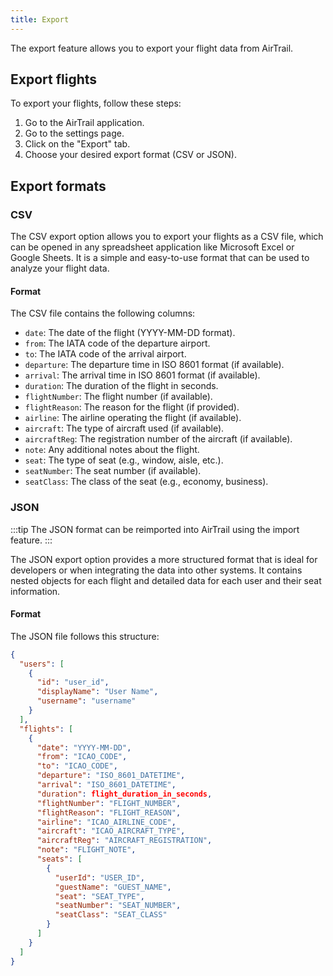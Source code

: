 ```yaml
---
title: Export
---
```


The export feature allows you to export your flight data from AirTrail.

## Export flights

To export your flights, follow these steps:

1. Go to the AirTrail application.
2. Go to the settings page.
3. Click on the "Export" tab.
4. Choose your desired export format (CSV or JSON).

## Export formats

### CSV

The CSV export option allows you to export your flights as a CSV file, which can be opened in any spreadsheet
application like Microsoft Excel or Google Sheets. It is a simple and easy-to-use format that can be used to
analyze your flight data.

#### Format

The CSV file contains the following columns:

- `date`: The date of the flight (YYYY-MM-DD format).
- `from`: The IATA code of the departure airport.
- `to`: The IATA code of the arrival airport.
- `departure`: The departure time in ISO 8601 format (if available).
- `arrival`: The arrival time in ISO 8601 format (if available).
- `duration`: The duration of the flight in seconds.
- `flightNumber`: The flight number (if available).
- `flightReason`: The reason for the flight (if provided).
- `airline`: The airline operating the flight (if available).
- `aircraft`: The type of aircraft used (if available).
- `aircraftReg`: The registration number of the aircraft (if available).
- `note`: Any additional notes about the flight.
- `seat`: The type of seat (e.g., window, aisle, etc.).
- `seatNumber`: The seat number (if available).
- `seatClass`: The class of the seat (e.g., economy, business).

### JSON

:::tip
The JSON format can be reimported into AirTrail using the import feature.
:::

The JSON export option provides a more structured format that is ideal for developers or when integrating the data into
other systems. It contains nested objects for each flight and detailed data for each user and their seat information.

#### Format

The JSON file follows this structure:

```json
{
  "users": [
    {
      "id": "user_id",
      "displayName": "User Name",
      "username": "username"
    }
  ],
  "flights": [
    {
      "date": "YYYY-MM-DD",
      "from": "ICAO_CODE",
      "to": "ICAO_CODE",
      "departure": "ISO_8601_DATETIME",
      "arrival": "ISO_8601_DATETIME",
      "duration": flight_duration_in_seconds,
      "flightNumber": "FLIGHT_NUMBER",
      "flightReason": "FLIGHT_REASON",
      "airline": "ICAO_AIRLINE_CODE",
      "aircraft": "ICAO_AIRCRAFT_TYPE",
      "aircraftReg": "AIRCRAFT_REGISTRATION",
      "note": "FLIGHT_NOTE",
      "seats": [
        {
          "userId": "USER_ID",
          "guestName": "GUEST_NAME",
          "seat": "SEAT_TYPE",
          "seatNumber": "SEAT_NUMBER",
          "seatClass": "SEAT_CLASS"
        }
      ]
    }
  ]
}
```
